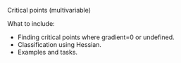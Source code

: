Critical points (multivariable)

What to include:
- Finding critical points where gradient=0 or undefined.
- Classification using Hessian.
- Examples and tasks.
